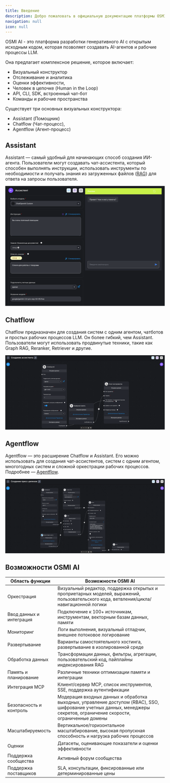 ```yaml
---
title: Введение
description: Добро пожаловать в официальную документацию платформы OSMI AI
navigation: null
icon: null
---
```


<!-- ![Demo preview](https://823733684-files.gitbook.io/~/files/v0/b/gitbook-x-prod.appspot.com/o/spaces%2F00tYLwhz5RyR7fJEhrWy%2Fuploads%2FK5NWsHkLAelZq9sBlY8x%2FFlowiseIntro.gif?alt=media&#x26;token=ea75ba7b-32fa-447d-8872-41fe5578fe1f) -->

OSMI AI - это платформа разработки генеративного AI с открытым исходным кодом, которая позволяет создавать AI-агентов и рабочие процессы LLM.

Она предлагает комплексное решение, которое включает:

- Визуальный конструктор
- Отслеживание и аналитика
- Оценки эффективности,
- Человек в цепочке (Human in the Loop)
- API, CLI, SDK, встроенный чат-бот
- Команды и рабочие пространства

Существует три основных визуальных конструктора:

- Assistant (Помощник)
- Chatflow (Чат-процесс),
- Agentflow (Агент-процесс)

## Assistant

Assistant — самый удобный для начинающих способ создания ИИ-агента. Пользователи могут создавать чат-ассистента, который способен выполнять инструкции, использовать инструменты по необходимости и получать знания из загруженных файлов ([RAG](https://en.wikipedia.org/wiki/Retrieval-augmented_generation)) для ответа на запросы пользователя.

<!-- :img{src="https://823733684-files.gitbook.io/~/files/v0/b/gitbook-x-prod.appspot.com/o/spaces%2F00tYLwhz5RyR7fJEhrWy%2Fuploads%2Fo43CuYoNE9AEaYJP1yme%2Fimage.png?alt=media&token=54c63256-7b14-4861-8ab4-824f774d0b8d" alt="Скриншот интерфейса" class="rounded-xl shadow-md block dark:hidden"} -->

<!-- :img{src="https://823733684-files.gitbook.io/~/files/v0/b/gitbook-x-prod.appspot.com/o/spaces%2F00tYLwhz5RyR7fJEhrWy%2Fuploads%2F9el6yIQeSENvCV5tU3rW%2FScreenshot%202025-06-10%20232758.png?alt=media&token=e14343d0-6128-45ed-a9d9-e0c934c63344" alt="Скриншот интерфейса (тёмная тема)" class="rounded-xl shadow-md hidden dark:block"} -->

![01](/img/getting-started/01.webp)

## Chatflow

Chatflow предназначен для создания систем с одним агентом, чатботов и простых рабочих процессов LLM. Он более гибкий, чем Assistant. Пользователи могут использовать продвинутые техники, такие как Graph RAG, Reranker, Retriever и другие.

![02](/img/getting-started/02.webp)

## Agentflow

Agentflow — это расширение Chatflow и Assistant. Его можно использовать для создания чат-ассистентов, систем с одним агентом, многогодных систем и сложной оркестрации рабочих процессов. Подробнее — [Agentflow]().

![03](/img/getting-started/03.webp)

## Возможности OSMI AI

| Область функции          | Возможности OSMI AI                                                                                                                                                      |
| ------------------------ | ------------------------------------------------------------------------------------------------------------------------------------------------------------------------ |
| Оркестрация              | Визуальный редактор, поддержка открытых и проприетарных моделей, выражений, пользовательского кода, ветвления/цикла/навигационной логики                                 |
| Ввод данных и интеграция | Подключение к 100+ источникам, инструментам, векторным базам данных, памяти                                                                                              |
| Мониторинг               | Логи выполнения, визуальный отладчик, внешнее потоковое логирование                                                                                                      |
| Развертывание            | Варианты самостоятельного хостинга, развертывание в изолированной среде                                                                                                  |
| Обработка данных         | Трансформации данных, фильтры, агрегации, пользовательский код, пайплайны индексирования RAG                                                                             |
| Память и планирование    | Различные техники оптимизации памяти и интеграции                                                                                                                        |
| Интеграция MCP           | Клиент/сервер MCP, список инструментов, SSE, поддержка аутентификации                                                                                                    |
| Безопасность и контроль  | Модерация входных данных и обработка выходных, управление доступом (RBAC), SSO, шифрование учетных данных, менеджеры секретов, ограничение скорости, ограниченные домены |
| Масштабируемость         | Вертикальное/горизонтальное масштабирование, высокая пропускная способность и нагрузка рабочих процессов                                                                 |
| Оценки                   | Датасеты, оценивающие показатели и оценки эффективности                                                                                                                  |
| Поддержка сообщества     | Активный форум сообщества                                                                                                                                                |
| Поддержка поставщиков    | SLA, консультации, фиксированные или детерминированные цены                                                                                                              |
